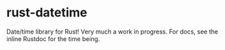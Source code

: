 rust-datetime
=============

Date/time library for Rust! Very much a work in progress. For docs, see the inline Rustdoc for the time being.
